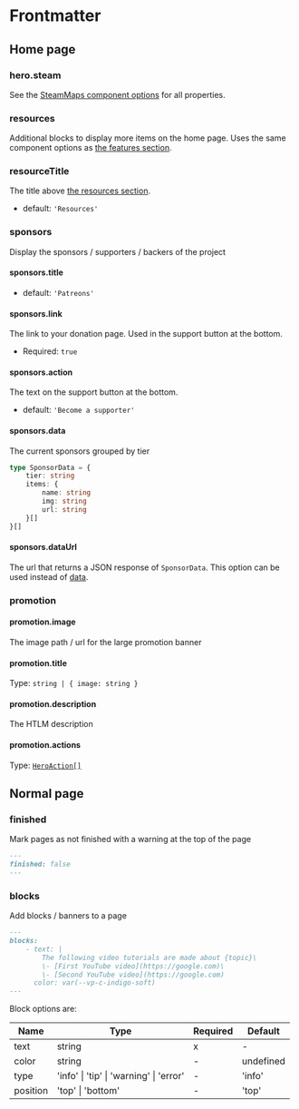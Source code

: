 # Frontmatter

## Home page

### hero.steam

See the [SteamMaps component options](components#steammaps) for all properties.

### resources

Additional blocks to display more items on the home page. Uses the same component options as [the features section](https://vitepress.dev/reference/default-theme-home-page#features-section).

### resourceTitle

The title above [the resources section](#resources).

- default: `'Resources'`

### sponsors

Display the sponsors / supporters / backers of the project

#### sponsors.title

- default: `'Patreons'`

#### sponsors.link

The link to your donation page. Used in the support button at the bottom.

- Required: `true`

#### sponsors.action

The text on the support button at the bottom.

- default: `'Become a supporter'`

#### sponsors.data

The current sponsors grouped by tier

```ts
type SponsorData = {
    tier: string
    items: {
        name: string
        img: string
        url: string
    }[]
}[]
```

#### sponsors.dataUrl

The url that returns a JSON response of `SponsorData`. This option can be used instead of [data](#sponsors-data).

### promotion

#### promotion.image

The image path / url for the large promotion banner

#### promotion.title

Type: `string | { image: string }`

#### promotion.description

The HTLM description

#### promotion.actions

Type: [`HeroAction[]`](https://vitepress.dev/reference/default-theme-home-page#hero-section)

## Normal page

### finished

Mark pages as not finished with a warning at the top of the page

```md
---
finished: false
---
```

### blocks

Add blocks / banners to a page

```md
---
blocks:
    - text: |
        The following video tutorials are made about {topic}\
        \- [First YouTube video](https://google.com)\
        \- [Second YouTube video](https://google.com)
      color: var(--vp-c-indigo-soft)
---
```

Block options are:

| Name     | Type                                    | Required | Default   |
| -------- | --------------------------------------- | -------- | --------- |
| text     | string                                  | x        | -         |
| color    | string                                  | -        | undefined |
| type     | 'info' \| 'tip' \| 'warning' \| 'error' | -        | 'info'    |
| position | 'top' \| 'bottom'                       | -        | 'top'     |
